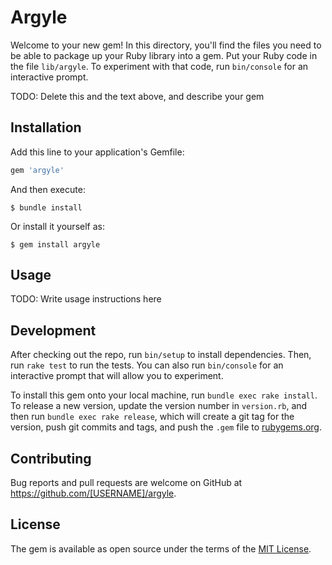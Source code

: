 # Argyle

Welcome to your new gem! In this directory, you'll find the files you need to be able to package up your Ruby library into a gem. Put your Ruby code in the file `lib/argyle`. To experiment with that code, run `bin/console` for an interactive prompt.

TODO: Delete this and the text above, and describe your gem

## Installation

Add this line to your application's Gemfile:

```ruby
gem 'argyle'
```

And then execute:

    $ bundle install

Or install it yourself as:

    $ gem install argyle

## Usage

TODO: Write usage instructions here

## Development

After checking out the repo, run `bin/setup` to install dependencies. Then, run `rake test` to run the tests. You can also run `bin/console` for an interactive prompt that will allow you to experiment.

To install this gem onto your local machine, run `bundle exec rake install`. To release a new version, update the version number in `version.rb`, and then run `bundle exec rake release`, which will create a git tag for the version, push git commits and tags, and push the `.gem` file to [rubygems.org](https://rubygems.org).

## Contributing

Bug reports and pull requests are welcome on GitHub at https://github.com/[USERNAME]/argyle.


## License

The gem is available as open source under the terms of the [MIT License](https://opensource.org/licenses/MIT).

